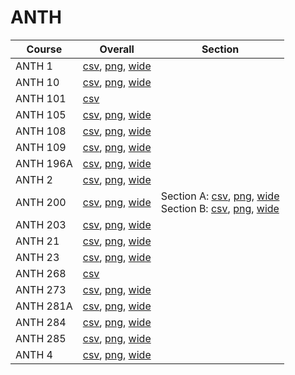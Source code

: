 # ANTH

| Course | Overall | Section |
| ------ | ------- | ------- |
| ANTH 1 | [csv](https://github.com/UCSD-Historical-Enrollment-Data/2023Fall/blob/main/overall/ANTH%201.csv), [png](https://raw.githubusercontent.com/UCSD-Historical-Enrollment-Data/2023Fall/main/plot_overall/ANTH%201.png), [wide](https://raw.githubusercontent.com/UCSD-Historical-Enrollment-Data/2023Fall/main/plot_overall_wide/ANTH%201.png) |  |
| ANTH 10 | [csv](https://github.com/UCSD-Historical-Enrollment-Data/2023Fall/blob/main/overall/ANTH%2010.csv), [png](https://raw.githubusercontent.com/UCSD-Historical-Enrollment-Data/2023Fall/main/plot_overall/ANTH%2010.png), [wide](https://raw.githubusercontent.com/UCSD-Historical-Enrollment-Data/2023Fall/main/plot_overall_wide/ANTH%2010.png) |  |
| ANTH 101 | [csv](https://github.com/UCSD-Historical-Enrollment-Data/2023Fall/blob/main/overall/ANTH%20101.csv) |  |
| ANTH 105 | [csv](https://github.com/UCSD-Historical-Enrollment-Data/2023Fall/blob/main/overall/ANTH%20105.csv), [png](https://raw.githubusercontent.com/UCSD-Historical-Enrollment-Data/2023Fall/main/plot_overall/ANTH%20105.png), [wide](https://raw.githubusercontent.com/UCSD-Historical-Enrollment-Data/2023Fall/main/plot_overall_wide/ANTH%20105.png) |  |
| ANTH 108 | [csv](https://github.com/UCSD-Historical-Enrollment-Data/2023Fall/blob/main/overall/ANTH%20108.csv), [png](https://raw.githubusercontent.com/UCSD-Historical-Enrollment-Data/2023Fall/main/plot_overall/ANTH%20108.png), [wide](https://raw.githubusercontent.com/UCSD-Historical-Enrollment-Data/2023Fall/main/plot_overall_wide/ANTH%20108.png) |  |
| ANTH 109 | [csv](https://github.com/UCSD-Historical-Enrollment-Data/2023Fall/blob/main/overall/ANTH%20109.csv), [png](https://raw.githubusercontent.com/UCSD-Historical-Enrollment-Data/2023Fall/main/plot_overall/ANTH%20109.png), [wide](https://raw.githubusercontent.com/UCSD-Historical-Enrollment-Data/2023Fall/main/plot_overall_wide/ANTH%20109.png) |  |
| ANTH 196A | [csv](https://github.com/UCSD-Historical-Enrollment-Data/2023Fall/blob/main/overall/ANTH%20196A.csv), [png](https://raw.githubusercontent.com/UCSD-Historical-Enrollment-Data/2023Fall/main/plot_overall/ANTH%20196A.png), [wide](https://raw.githubusercontent.com/UCSD-Historical-Enrollment-Data/2023Fall/main/plot_overall_wide/ANTH%20196A.png) |  |
| ANTH 2 | [csv](https://github.com/UCSD-Historical-Enrollment-Data/2023Fall/blob/main/overall/ANTH%202.csv), [png](https://raw.githubusercontent.com/UCSD-Historical-Enrollment-Data/2023Fall/main/plot_overall/ANTH%202.png), [wide](https://raw.githubusercontent.com/UCSD-Historical-Enrollment-Data/2023Fall/main/plot_overall_wide/ANTH%202.png) |  |
| ANTH 200 | [csv](https://github.com/UCSD-Historical-Enrollment-Data/2023Fall/blob/main/overall/ANTH%20200.csv), [png](https://raw.githubusercontent.com/UCSD-Historical-Enrollment-Data/2023Fall/main/plot_overall/ANTH%20200.png), [wide](https://raw.githubusercontent.com/UCSD-Historical-Enrollment-Data/2023Fall/main/plot_overall_wide/ANTH%20200.png) | Section A: [csv](https://github.com/UCSD-Historical-Enrollment-Data/2023Fall/blob/main/section/ANTH%20200_A.csv), [png](https://raw.githubusercontent.com/UCSD-Historical-Enrollment-Data/2023Fall/main/plot_section/ANTH%20200_A.png), [wide](https://raw.githubusercontent.com/UCSD-Historical-Enrollment-Data/2023Fall/main/plot_section_wide/ANTH%20200_A.png)<br>Section B: [csv](https://github.com/UCSD-Historical-Enrollment-Data/2023Fall/blob/main/section/ANTH%20200_B.csv), [png](https://raw.githubusercontent.com/UCSD-Historical-Enrollment-Data/2023Fall/main/plot_section/ANTH%20200_B.png), [wide](https://raw.githubusercontent.com/UCSD-Historical-Enrollment-Data/2023Fall/main/plot_section_wide/ANTH%20200_B.png) |
| ANTH 203 | [csv](https://github.com/UCSD-Historical-Enrollment-Data/2023Fall/blob/main/overall/ANTH%20203.csv), [png](https://raw.githubusercontent.com/UCSD-Historical-Enrollment-Data/2023Fall/main/plot_overall/ANTH%20203.png), [wide](https://raw.githubusercontent.com/UCSD-Historical-Enrollment-Data/2023Fall/main/plot_overall_wide/ANTH%20203.png) |  |
| ANTH 21 | [csv](https://github.com/UCSD-Historical-Enrollment-Data/2023Fall/blob/main/overall/ANTH%2021.csv), [png](https://raw.githubusercontent.com/UCSD-Historical-Enrollment-Data/2023Fall/main/plot_overall/ANTH%2021.png), [wide](https://raw.githubusercontent.com/UCSD-Historical-Enrollment-Data/2023Fall/main/plot_overall_wide/ANTH%2021.png) |  |
| ANTH 23 | [csv](https://github.com/UCSD-Historical-Enrollment-Data/2023Fall/blob/main/overall/ANTH%2023.csv), [png](https://raw.githubusercontent.com/UCSD-Historical-Enrollment-Data/2023Fall/main/plot_overall/ANTH%2023.png), [wide](https://raw.githubusercontent.com/UCSD-Historical-Enrollment-Data/2023Fall/main/plot_overall_wide/ANTH%2023.png) |  |
| ANTH 268 | [csv](https://github.com/UCSD-Historical-Enrollment-Data/2023Fall/blob/main/overall/ANTH%20268.csv) |  |
| ANTH 273 | [csv](https://github.com/UCSD-Historical-Enrollment-Data/2023Fall/blob/main/overall/ANTH%20273.csv), [png](https://raw.githubusercontent.com/UCSD-Historical-Enrollment-Data/2023Fall/main/plot_overall/ANTH%20273.png), [wide](https://raw.githubusercontent.com/UCSD-Historical-Enrollment-Data/2023Fall/main/plot_overall_wide/ANTH%20273.png) |  |
| ANTH 281A | [csv](https://github.com/UCSD-Historical-Enrollment-Data/2023Fall/blob/main/overall/ANTH%20281A.csv), [png](https://raw.githubusercontent.com/UCSD-Historical-Enrollment-Data/2023Fall/main/plot_overall/ANTH%20281A.png), [wide](https://raw.githubusercontent.com/UCSD-Historical-Enrollment-Data/2023Fall/main/plot_overall_wide/ANTH%20281A.png) |  |
| ANTH 284 | [csv](https://github.com/UCSD-Historical-Enrollment-Data/2023Fall/blob/main/overall/ANTH%20284.csv), [png](https://raw.githubusercontent.com/UCSD-Historical-Enrollment-Data/2023Fall/main/plot_overall/ANTH%20284.png), [wide](https://raw.githubusercontent.com/UCSD-Historical-Enrollment-Data/2023Fall/main/plot_overall_wide/ANTH%20284.png) |  |
| ANTH 285 | [csv](https://github.com/UCSD-Historical-Enrollment-Data/2023Fall/blob/main/overall/ANTH%20285.csv), [png](https://raw.githubusercontent.com/UCSD-Historical-Enrollment-Data/2023Fall/main/plot_overall/ANTH%20285.png), [wide](https://raw.githubusercontent.com/UCSD-Historical-Enrollment-Data/2023Fall/main/plot_overall_wide/ANTH%20285.png) |  |
| ANTH 4 | [csv](https://github.com/UCSD-Historical-Enrollment-Data/2023Fall/blob/main/overall/ANTH%204.csv), [png](https://raw.githubusercontent.com/UCSD-Historical-Enrollment-Data/2023Fall/main/plot_overall/ANTH%204.png), [wide](https://raw.githubusercontent.com/UCSD-Historical-Enrollment-Data/2023Fall/main/plot_overall_wide/ANTH%204.png) |  |
